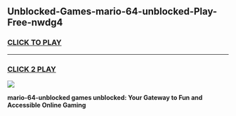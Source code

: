 
## Unblocked-Games-mario-64-unblocked-Play-Free-nwdg4
<h3>
<a href="https://premium76.site?title=mario-64-unblocked&ref=23A">CLICK TO PLAY</a></h3>
<hr>

<h3>
<a href="https://premium76.site?title=mario-64-unblocked&ref=23A">CLICK 2 PLAY</a>
  
</h3>

<a href="https://premium76.site?title=mario-64-unblocked&ref=23A"><img src="https://clearcache.store/games.png"></a>


**mario-64-unblocked games unblocked: Your Gateway to Fun and Accessible Online Gaming**
